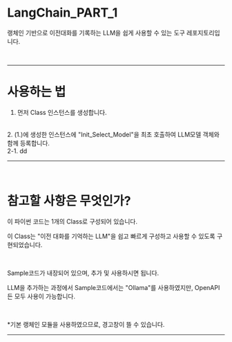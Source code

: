 # LangChain_PART_1
랭체인 기반으로 이전대화를 기록하는 LLM을 쉽게 사용할 수 있는 도구 레포지토리입니다. 

<br>

---

# 사용하는 법


1. 먼저 Class 인스턴스를 생성합니다.
<br>
2. (1.)에 생성한 인스턴스에 "Init_Select_Model"을 최초 호출하여 LLM모델 객체와 함께 등록합니다.
<br>2-1. dd

---

<br>

# 참고할 사항은 무엇인가?

이 파이썬 코드는 1개의 Class로 구성되어 있습니다.

이 Class는 "이전 대화를 기억하는 LLM"을 쉽고 빠르게 구성하고 사용할 수 있도록 구현되었습니다. 

<br>

Sample코드가 내장되어 있으며, 추가 및 사용하시면 됩니다.

LLM을 추가하는 과정에서 Sample코드에서는 "Ollama"를 사용하였지만, OpenAPI든 모두 사용이 가능합니다.

<br>

*기본 랭체인 모듈을 사용하였으므로, 경고창이 뜰 수 있습니다. 

---
